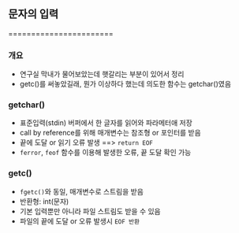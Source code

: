 ## 문자의 입력
=======================
### 개요
* 연구실 막내가 물어보았는데 햇갈리는 부분이 있어서 정리
* getc()를 써놓았길래, 뭔가 이상하다 했는데 의도한 함수는 getchar()였음

### getchar()
* 표준입력(stdin) 버퍼에서 한 글자를 읽어와 파라메터애 저장
* call by reference를 위해 매개변수는 참조형 or 포인터를 받음
* 끝에 도달 or 읽기 오류 발생 ==> `return EOF`
* `ferror`, `feof` 함수를 이용해 발생한 오류, 끝 도달 확인 가능

### getc()
* `fgetc()`와 동일, 매개변수로 스트림을 받음
* 반환형: int(문자)
* 기본 입력뿐만 아니라 파일 스트림도 받을 수 있음
* 파일의 끝에 도달 or 오류 발생시 `EOF 반환`